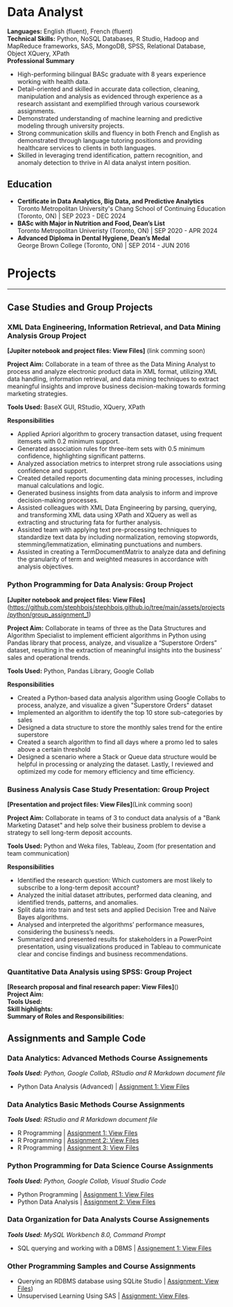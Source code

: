 # Data Analyst

**Languages:** English (fluent), French (fluent) <br />
**Technical Skills:** Python, NoSQL Databases, R Studio, Hadoop and MapReduce frameworks, SAS, MongoDB, SPSS, Relational Database, Object  XQuery, XPath  
**Professional Summary**
- High-performing bilingual BASc graduate with 8 years experience working with health data.
- Detail-oriented and skilled in accurate data collection, cleaning, manipulation and analysis as evidenced through experience as a research assistant and exemplified through various coursework assignments.
- Demonstrated understanding of machine learning and predictive modeling through university projects.
- Strong communication skills and fluency in both French and English as demonstrated through language tutoring positions and providing healthcare services to clients in both languages.
- Skilled in leveraging trend identification, pattern recognition, and anomaly detection to thrive in AI data analyst intern position.

## Education
- **Certificate in Data Analytics, Big Data, and Predictive Analytics** <br />
  Toronto Metropolitan University's Chang School of Continuing Education (Toronto, ON) | SEP 2023 - DEC 2024 <br />
- **BASc with Major in Nutrition and Food, Dean’s List** <br />
  Toronto Metropolitan Univeristy (Toronto, ON) | SEP 2020 - APR 2024 <br />
- **Advanced Diploma in Dental Hygiene, Dean’s Medal** <br />
  George Brown College (Toronto, ON) | SEP 2014 - JUN 2016 <br />

# Projects
---
## Case Studies and Group Projects

### XML Data Engineering, Information Retrieval, and Data Mining Analysis Group Project 
**[Jupiter notebook and project files: View Files]** (link comming soon) <br />

**Project Aim:** Collaborate in a team of three as the Data Mining Analyst to process and analyze electronic product data in XML format, utilizing XML data handling, information retrieval, and data mining techniques to extract meaningful insights and improve business decision-making towards forming marketing strategies. <br /> 

**Tools Used:** BaseX GUI, RStudio, XQuery, XPath <br />

**Responsibilities**
- Applied Apriori algorithm to grocery transaction dataset, using frequent itemsets with 0.2 minimum support.
- Generated association rules for three-item sets with 0.5 minimum confidence, highlighting significant patterns.
- Analyzed association metrics to interpret strong rule associations using confidence and support.
- Created detailed reports documenting data mining processes, including manual calculations and logic.
- Generated business insights from data analysis to inform and improve decision-making processes.
- Assisted colleagues with XML Data Engineering by parsing, querying, and transforming XML data using XPath and XQuery as well as extracting and structuring fata for further analysis.
- Assisted team with applying text pre-processing techniques to standardize text data by including normalization, removing stopwords, stemming/lemmatization, eliminating punctuations and numbers.
- Assisted in creating a TermDocumentMatrix to analyze data and defining the granularity of term and weighted measures in accordance with analysis objectives.


### Python Programming for Data Analysis: Group Project 
**[Jupiter notebook and project files: View Files]** (https://github.com/stephbois/stephbois.github.io/tree/main/assets/projects/python/group_assignment_1) <br />

**Project Aim:** Collaborate in teams of three as the Data Structures and Algorithm Specialist to implement efficient algorithms in Python using Pandas library that process, analyze, and visualize a “Superstore Orders” dataset, resulting in the extraction of meaningful insights into the business’ sales and operational trends. <br /> 

**Tools Used:** Python, Pandas Library, Google Collab <br />

**Responsibilities**
- Created a Python-based data analysis algorithm using Google Collabs to process, analyze, and visualize a given "Superstore Orders" dataset
- Implemented an algorithm to identify the top 10 store sub-categories by sales
- Designed a data structure to store the monthly sales trend for the entire superstore
- Created a search algorithm to find all days where a promo led to sales above a certain threshold
- Designed a scenario where a Stack or Queue data structure would be helpful in processing or analyzing the dataset. Lastly, I reviewed and optimized my code for memory efficiency and time efficiency. 

### Business Analysis Case Study Presentation: Group Project 
**[Presentation and project files: View Files]**(Link comming soon) <br />

**Project Aim:** Collaborate in teams of 3 to conduct data analysis of a "Bank Marketing Dataset" and help solve their business problem to devise a strategy to sell long-term deposit accounts.  <br />

**Tools Used:** Python and Weka files, Tableau, Zoom (for presentation and team communication) <br />

**Responsibilities**
- Identified the research question: Which customers are most likely to subscribe to a long-term deposit account?
- Analyzed the initial dataset attributes, performed data cleaning, and identified trends, patterns, and anomalies.
- Split data into train and test sets and applied Decision Tree and Naïve Bayes algorithms.
- Analysed and interpreted the algorithms’ performance measures, considering the business’s needs.
- Summarized and presented results for stakeholders in a PowerPoint presentation, using visualizations produced in Tableau to communicate clear and concise findings and business recommendations. 

### Quantitative Data Analysis using SPSS: Group Project
**[Research proposal and final research paper: View Files]**() <br />
**Project Aim:** <br />
**Tools Used:** <br />
**Skill highlights:** <br />
**Summary of Roles and Responsibilities:** <br />

## Assignments and Sample Code
### Data Analytics: Advanced Methods Course Assignements
***Tools Used:*** *Python, Google Collab, RStudio and R Markdown document file* <br />
- Python Data Analysis (Advanced) | [Assignment 1: View Files]() <br />

### Data Analytics Basic Methods Course Assignments
***Tools Used:*** *RStudio and R Markdown document file* <br />
- R Programming | [Assignment 1: View Files](https://github.com/stephbois/stephbois.github.io/tree/main/assets/projects/r_programming/assignment_1) <br />
- R Programming | [Assignment 2: View Files](https://github.com/stephbois/stephbois.github.io/tree/main/assets/projects/r_programming/assignment_2) <br />
- R Programming | [Assignment 3: View Files](https://github.com/stephbois/stephbois.github.io/tree/main/assets/projects/r_programming/assignment_3) <br />

### Python Programming for Data Science Course Assignments 
***Tools Used:*** *Python, Google Collab, Visual Studio Code* <br />
- Python Programming | [Assignment 1: View Files](https://github.com/stephbois/stephbois.github.io/tree/main/assets/projects/python/assignment_1) <br />
- Python Data Analysis | [Assignment 2: View Files](https://github.com/stephbois/stephbois.github.io/tree/main/assets/projects/python/assignment_2) <br />

### Data Organization for Data Analysts Course Assignements
***Tools Used:*** *MySQL Workbench 8.0, Command Prompt* <br />
- SQL querying and working with a DBMS | [Assignement 1: View Files]()

### Other Programming Samples and Course Assignments 
- Querying an RDBMS database using SQLite Studio | [Assignment: View Files](https://github.com/stephbois/stephbois.github.io/tree/main/assets/projects/SQLite_Studio))  <br />
- Unsupervised Learning Using SAS | [Assignment: View Files](https://github.com/stephbois/stephbois.github.io/tree/main/assets/projects/SAS). <br /> 

